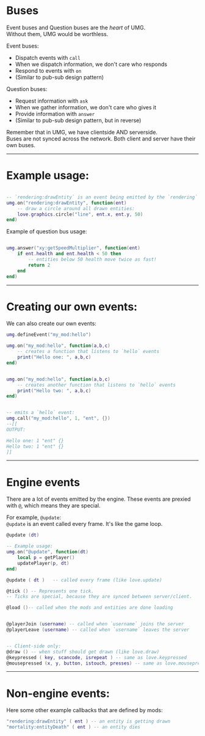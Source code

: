 
# Buses

Event buses and Question buses are the *heart* of UMG.<br/>
Without them, UMG would be worthless.

Event buses: 
- Dispatch events with `call`
- When we dispatch information, we don't care who responds
- Respond to events with `on`
- (Similar to pub-sub design pattern)

Question buses: 
- Request information with `ask`
- When we gather information, we don't care who gives it
- Provide information with `answer`
- (Similar to pub-sub design pattern, but in reverse)

Remember that in UMG, we have clientside AND serverside.<br/>
Buses are not synced across the network.
Both client and server have their own buses.

-------------------

# Example usage:
```lua

-- `rendering:drawEntity` is an event being emitted by the `rendering` mod.
umg.on("rendering:drawEntity", function(ent)
    -- draw a circle around all drawn entities:
    love.graphics.circle("line", ent.x, ent.y, 50)
end)
```

Example of question bus usage:
```lua

umg.answer("xy:getSpeedMultiplier", function(ent)
    if ent.health and ent.health < 50 then
        -- entities below 50 health move twice as fast!
        return 2
    end
end)

```

-------------------

# Creating our own events:

We can also create our own events:
```lua
umg.defineEvent("my_mod:hello")

umg.on("my_mod:hello", function(a,b,c)
    -- creates a function that listens to `hello` events
    print("Hello one: ", a,b,c)
end)


umg.on("my_mod:hello", function(a,b,c)
    -- creates another function that listens to `hello` events
    print("Hello two: ", a,b,c)
end)


-- emits a `hello` event:
umg.call("my_mod:hello", 1, "ent", {})
--[[ 
OUTPUT:

Hello one: 1 "ent" {}
Hello two: 1 "ent" {}
]]
```

------------------------

# Engine events

There are a lot of events emitted by the engine.
These events are prexied with `@`, which means they are special.

For example, `@update`:<br/>
`@update` is an event called every frame. It's like the game loop.
```lua
@update (dt)
```
```lua
-- Example usage:
umg.on("@update", function(dt)
    local p = getPlayer()
    updatePlayer(p, dt)
end)

```
```lua
@update ( dt )   -- called every frame (like love.update)

@tick () -- Represents one tick.
-- Ticks are special, because they are synced between server/client.

@load ()-- called when the mods and entities are done loading


@playerJoin (username) -- called when `username` joins the server
@playerLeave (username) -- called when `username` leaves the server


-- Client-side only:
@draw () -- when stuff should get drawn (like love.draw)
@keypressed ( key, scancode, isrepeat ) -- same as love.keypressed
@mousepressed (x, y, button, istouch, presses) -- same as love.mousepressed


```

-----------------------------

# Non-engine events:
Here some other example callbacks that are defined by mods:
```lua
"rendering:drawEntity" ( ent ) -- an entity is getting drawn
"mortality:entityDeath" ( ent ) -- an entity dies
```

